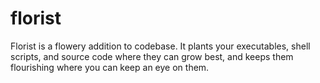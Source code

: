 # florist
Florist is a flowery addition to codebase. It plants your executables, shell scripts, and source code where they can grow best, and keeps them flourishing where you can keep an eye on them.
